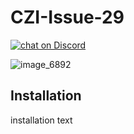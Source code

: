 # CZI-Issue-29


<a href="https://discord.gg/HjJCwm5">
        <img src="https://img.shields.io/discord/308323056592486420?logo=discord"
            alt="chat on Discord"></a>




![image_6892](https://user-images.githubusercontent.com/99416933/196934241-e0d35fcb-2841-46aa-8afa-eba1e8827170.png)





## Installation

installation text

